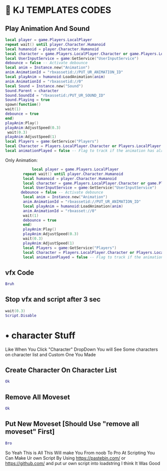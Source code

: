 # 🔴 KJ TEMPLATES CODES

## Play Animation And Sound
```lua
local player = game.Players.LocalPlayer
repeat wait() until player.Character.Humanoid 
local humanoid = player.Character.Humanoid 
local character = game.Players.LocalPlayer.Character or game.Players.LocalPlayer.CharacterAdded:Wait() 
local UserInputService = game:GetService("UserInputService") 
debounce = false -- Activate debounce 
local anim = Instance.new("Animation") 
anim.AnimationId = "rbxassetid://PUT_UR_ANIMATION_ID" 
local playAnim = humanoid:LoadAnimation(anim) 
anim.AnimationId = "rbxassetid://0" 
local Sound = Instance.new("Sound") 
Sound.Parent = character 
Sound.SoundId = "rbxassetid:/PUT_UR_SOUND_ID" 
Sound.Playing = true 
spawn(function() 
wait(1) 
debounce = true 
end) 
playAnim:Play() 
playAnim:AdjustSpeed(0.3) 
 wait(0.3) 
playAnim:AdjustSpeed(1) 
local Players = game:GetService("Players") 
local Character = Players.LocalPlayer.Character or Players.LocalPlayer.CharacterAdded:Wait() 
local animationPlayed = false -- Flag to track if the animation has already been played
```
Only Animation:
```lua
    		local player = game.Players.LocalPlayer
        repeat wait() until player.Character.Humanoid 
        local humanoid = player.Character.Humanoid 
        local character = game.Players.LocalPlayer.Character or game.Players.LocalPlayer.CharacterAdded:Wait() 
        local UserInputService = game:GetService("UserInputService") 
       debounce = false -- Activate debounce 
        local anim = Instance.new("Animation") 
        anim.AnimationId = "rbxassetid://PUT_UR_ANIMATION_ID" 
        local playAnim = humanoid:LoadAnimation(anim) 
        anim.AnimationId = "rbxasset://0"
        wait(1) 
        debounce = true 
        end) 
        playAnim:Play() 
        playAnim:AdjustSpeed(0.3) 
        wait(0.3) 
        playAnim:AdjustSpeed(1) 
        local Players = game:GetService("Players") 
        local Character = Players.LocalPlayer.Character or Players.LocalPlayer.CharacterAdded:Wait() 
        local animationPlayed = false -- Flag to track if the animation has already been played
```

## vfx Code
```lua
Bruh
```

## Stop vfx and script after 3 sec
```lua
wait(0.3)
Script.Disable
```

# • character Stuff
Like When You Click "Character" DropDown
You will See Some characters on character list and Custom One You Made
## Create Character On Character List
```lua
Ok
```

## Remove All Moveset
```lua
Ok
```
## Put New Moveset [Should Use "remove all moveset" First]
```lua
Bro
```

So Yeah This is All This Will make You From noob To Pro At Scripting You Can Make Ur own Script By Using https://pastebin.com/ or https://github.com/ and put ur own script into loadstring I think It Was Good
